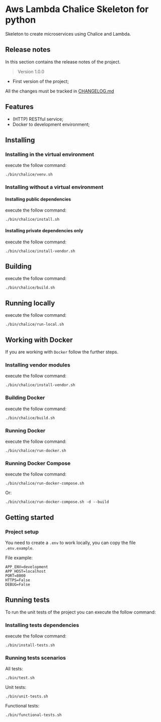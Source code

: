 # Aws Lambda Chalice Skeleton for python 
Skeleton to create microservices using Chalice and Lambda.

## Release notes 

In this section contains the release notes of the project.

> Version 1.0.0

 * First version of the project;

All the changes must be tracked in [CHANGELOG.md](CHANGELOG.md)

## Features
 * (HTTP) RESTful service;
 * Docker to development environment;
 

## Installing

### Installing in the virtual environment
execute the follow command:
```
./bin/chalice/venv.sh
```

### Installing without a virtual environment
#### Installing public dependencies
execute the follow command:
```
./bin/chalice/install.sh
```
#### Installing private dependencies only
execute the follow command:
```
./bin/chalice/install-vendor.sh
```

## Building
execute the follow command:
```
./bin/chalice/build.sh
```
## Running locally
execute the follow command:
```
./bin/chalice/run-local.sh
```
## Working with Docker
If you are working with `Docker` follow the further steps.

### Installing vendor modules
execute the follow command:
```
./bin/chalice/install-vendor.sh
```

### Building Docker
execute the follow command:
```
./bin/chalice/build.sh
```

### Running Docker
execute the follow command:
```
./bin/chalice/run-docker.sh
```

### Running Docker Compose
execute the follow command:
```
./bin/chalice/run-docker-compose.sh
```
Or:
```
./bin/chalice/run-docker-compose.sh -d --build
```

## Getting started

### Project setup
You need to create a `.env` to work locally, you can copy the file `.env.example`.

File example:
```
APP_ENV=development
APP_HOST=localhost
PORT=8000
HTTPS=False
DEBUG=False
```

## Running tests

To run the unit tests of the project you can execute the follow command:

### Installing tests dependencies
execute the follow command:
```
./bin/install-tests.sh
```
### Running tests scenarios 

All tests:
``` 
./bin/test.sh 
```

Unit tests:
``` 
./bin/unit-tests.sh 
```

Functional tests:
``` 
./bin/functional-tests.sh 
```
